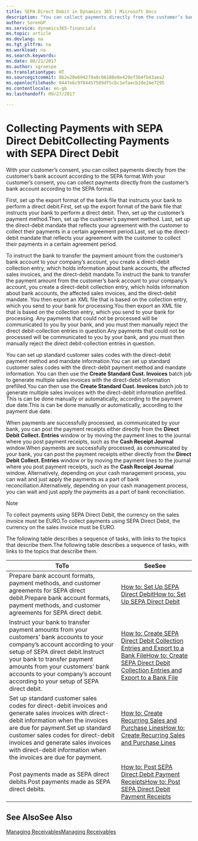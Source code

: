 ```yaml
---
title: SEPA Direct Debit in Dynamics 365 | Microsoft Docs
description: "You can collect payments directly from the customer’s bank account according to the SEPA format."
author: SorenGP
ms.service: dynamics365-financials
ms.topic: article
ms.devlang: na
ms.tgt_pltfrm: na
ms.workload: na
ms.search.keywords: 
ms.date: 08/21/2017
ms.author: sgroespe
ms.translationtype: HT
ms.sourcegitcommit: 8b2e20e694279a8c06188e0e429ef3b4fb43aea2
ms.openlocfilehash: 0447e6c9f84457589df5cbc1efaecb2de24e7295
ms.contentlocale: en-gb
ms.lasthandoff: 09/27/2017

---
```

# <a name="collecting-payments-with-sepa-direct-debit"></a><span data-ttu-id="4a3f9-103">Collecting Payments with SEPA Direct Debit</span><span class="sxs-lookup"><span data-stu-id="4a3f9-103">Collecting Payments with SEPA Direct Debit</span></span>
<span data-ttu-id="4a3f9-104">With your customer’s consent, you can collect payments directly from the customer’s bank account according to the SEPA format.</span><span class="sxs-lookup"><span data-stu-id="4a3f9-104">With your customer’s consent, you can collect payments directly from the customer’s bank account according to the SEPA format.</span></span>  

 <span data-ttu-id="4a3f9-105">First, set up the export format of the bank file that instructs your bank to perform a direct debit.</span><span class="sxs-lookup"><span data-stu-id="4a3f9-105">First, set up the export format of the bank file that instructs your bank to perform a direct debit.</span></span> <span data-ttu-id="4a3f9-106">Then, set up the customer’s payment method.</span><span class="sxs-lookup"><span data-stu-id="4a3f9-106">Then, set up the customer’s payment method.</span></span> <span data-ttu-id="4a3f9-107">Last, set up the direct-debit mandate that reflects your agreement with the customer to collect their payments in a certain agreement period.</span><span class="sxs-lookup"><span data-stu-id="4a3f9-107">Last, set up the direct-debit mandate that reflects your agreement with the customer to collect their payments in a certain agreement period.</span></span>  

 <span data-ttu-id="4a3f9-108">To instruct the bank to transfer the payment amount from the customer’s bank account to your company’s account, you create a direct-debit collection entry, which holds information about bank accounts, the affected sales invoices, and the direct-debit mandate.</span><span class="sxs-lookup"><span data-stu-id="4a3f9-108">To instruct the bank to transfer the payment amount from the customer’s bank account to your company’s account, you create a direct-debit collection entry, which holds information about bank accounts, the affected sales invoices, and the direct-debit mandate.</span></span> <span data-ttu-id="4a3f9-109">You then export an XML file that is based on the collection entry, which you send to your bank for processing.</span><span class="sxs-lookup"><span data-stu-id="4a3f9-109">You then export an XML file that is based on the collection entry, which you send to your bank for processing.</span></span> <span data-ttu-id="4a3f9-110">Any payments that could not be processed will be communicated to you by your bank, and you must then manually reject the direct debit-collection entries in question.</span><span class="sxs-lookup"><span data-stu-id="4a3f9-110">Any payments that could not be processed will be communicated to you by your bank, and you must then manually reject the direct debit-collection entries in question.</span></span>  

 <span data-ttu-id="4a3f9-111">You can set up standard customer sales codes with the direct-debit payment method and mandate information.</span><span class="sxs-lookup"><span data-stu-id="4a3f9-111">You can set up standard customer sales codes with the direct-debit payment method and mandate information.</span></span> <span data-ttu-id="4a3f9-112">You can then use the **Create Standard Cust. Invoices** batch job to generate multiple sales invoices with the direct-debit information prefilled.</span><span class="sxs-lookup"><span data-stu-id="4a3f9-112">You can then use the **Create Standard Cust. Invoices** batch job to generate multiple sales invoices with the direct-debit information prefilled.</span></span> <span data-ttu-id="4a3f9-113">This is can be done manually or automatically, according to the payment due date.</span><span class="sxs-lookup"><span data-stu-id="4a3f9-113">This is can be done manually or automatically, according to the payment due date.</span></span>  

 <span data-ttu-id="4a3f9-114">When payments are successfully processed, as communicated by your bank, you can post the payment receipts either directly from the **Direct Debit Collect. Entries** window or by moving the payment lines to the journal where you post payment receipts, such as the **Cash Receipt Journal** window.</span><span class="sxs-lookup"><span data-stu-id="4a3f9-114">When payments are successfully processed, as communicated by your bank, you can post the payment receipts either directly from the **Direct Debit Collect. Entries** window or by moving the payment lines to the journal where you post payment receipts, such as the **Cash Receipt Journal** window.</span></span> <span data-ttu-id="4a3f9-115">Alternatively, depending on your cash management process, you can wait and just apply the payments as a part of bank reconciliation.</span><span class="sxs-lookup"><span data-stu-id="4a3f9-115">Alternatively, depending on your cash management process, you can wait and just apply the payments as a part of bank reconciliation.</span></span>  

> [!NOTE]  
>  <span data-ttu-id="4a3f9-116">To collect payments using SEPA Direct Debit, the currency on the sales invoice must be EURO.</span><span class="sxs-lookup"><span data-stu-id="4a3f9-116">To collect payments using SEPA Direct Debit, the currency on the sales invoice must be EURO.</span></span>  

 <span data-ttu-id="4a3f9-117">The following table describes a sequence of tasks, with links to the topics that describe them.</span><span class="sxs-lookup"><span data-stu-id="4a3f9-117">The following table describes a sequence of tasks, with links to the topics that describe them.</span></span>   

|<span data-ttu-id="4a3f9-118">**To**</span><span class="sxs-lookup"><span data-stu-id="4a3f9-118">**To**</span></span>|<span data-ttu-id="4a3f9-119">**See**</span><span class="sxs-lookup"><span data-stu-id="4a3f9-119">**See**</span></span>|  
|------------|-------------|  
|<span data-ttu-id="4a3f9-120">Prepare bank account formats, payment methods, and customer agreements for SEPA direct debit.</span><span class="sxs-lookup"><span data-stu-id="4a3f9-120">Prepare bank account formats, payment methods, and customer agreements for SEPA direct debit.</span></span>|[<span data-ttu-id="4a3f9-121">How to: Set Up SEPA Direct Debit</span><span class="sxs-lookup"><span data-stu-id="4a3f9-121">How to: Set Up SEPA Direct Debit</span></span>](finance-how-to-set-up-sepa-direct-debit.md)|  
|<span data-ttu-id="4a3f9-122">Instruct your bank to transfer payment amounts from your customers’ bank accounts to your company’s account according to your setup of SEPA direct debit.</span><span class="sxs-lookup"><span data-stu-id="4a3f9-122">Instruct your bank to transfer payment amounts from your customers’ bank accounts to your company’s account according to your setup of SEPA direct debit.</span></span>|[<span data-ttu-id="4a3f9-123">How to: Create SEPA Direct Debit Collection Entries and Export to a Bank File</span><span class="sxs-lookup"><span data-stu-id="4a3f9-123">How to: Create SEPA Direct Debit Collection Entries and Export to a Bank File</span></span>](finance-how-create-sepa-direct-debit-collection-entries-export-bank-file.md)|  
|<span data-ttu-id="4a3f9-124">Set up standard customer sales codes for direct-debit invoices and generate sales invoices with direct-debit information when the invoices are due for payment.</span><span class="sxs-lookup"><span data-stu-id="4a3f9-124">Set up standard customer sales codes for direct-debit invoices and generate sales invoices with direct-debit information when the invoices are due for payment.</span></span>|[<span data-ttu-id="4a3f9-125">How to: Create Recurring Sales and Purchase Lines</span><span class="sxs-lookup"><span data-stu-id="4a3f9-125">How to: Create Recurring Sales and Purchase Lines</span></span>](sales-how-work-standard-lines.md)|  
|<span data-ttu-id="4a3f9-126">Post payments made as SEPA direct debits.</span><span class="sxs-lookup"><span data-stu-id="4a3f9-126">Post payments made as SEPA direct debits.</span></span>|[<span data-ttu-id="4a3f9-127">How to: Post SEPA Direct Debit Payment Receipts</span><span class="sxs-lookup"><span data-stu-id="4a3f9-127">How to: Post SEPA Direct Debit Payment Receipts</span></span>](finance-how-to-post-sepa-direct-debit-payment-receipts.md)|  

## <a name="see-also"></a><span data-ttu-id="4a3f9-128">See Also</span><span class="sxs-lookup"><span data-stu-id="4a3f9-128">See Also</span></span>  
[<span data-ttu-id="4a3f9-129">Managing Receivables</span><span class="sxs-lookup"><span data-stu-id="4a3f9-129">Managing Receivables</span></span>](receivables-manage-receivables.md)


